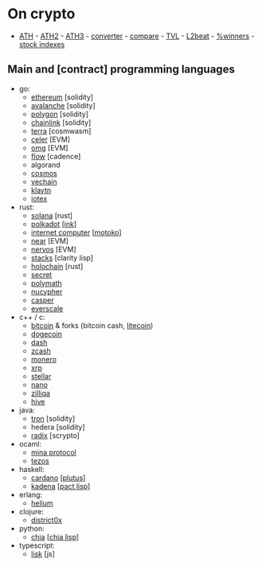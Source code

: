 # On crypto

- [ATH](https://www.blockchaincenter.net) - [ATH2](https://cryptorank.io) - [ATH3](https://www.livecoinwatch.com) - [converter](https://coinmarketcap.com/converter/) - [compare](https://www.coingecko.com/en/coins/compare) - [TVL](https://defillama.com/chains) - [L2beat](https://l2beat.com/) - [%winners](https://app.intotheblock.com/) - [stock indexes](https://pt.tradingeconomics.com/stocks)

## Main and [contract] programming languages

- go:
	- [ethereum](https://github.com/ethereum/) [solidity]
	- [avalanche](https://github.com/ava-labs) [solidity]
	- [polygon](https://github.com/maticnetwork) [solidity]
	- [chainlink](https://github.com/smartcontractkit) [solidity]
	- [terra](https://github.com/terra-money) [cosmwasm]
	- [celer](https://github.com/celer-network) [EVM]
	- [omg](https://github.com/omgnetwork) [EVM]
	- [flow](https://github.com/onflow) [cadence]
	- algorand
	- [cosmos](https://github.com/cosmos)
	- [vechain](https://github.com/vechain)
	- [klaytn](https://github.com/klaytn)
	- [iotex](https://github.com/iotexproject)
- rust:
	- [solana](https://github.com/solana-labs) [rust]
	- [polkadot](https://github.com/paritytech/) [[ink](https://github.com/paritytech/ink)]
	- [internet computer](https://github.com/dfinity) [[motoko](https://sdk.dfinity.org/docs/language-guide/motoko.html)]
	- [near](https://github.com/near) [EVM]
	- [nervos](https://github.com/nervosnetwork) [EVM]
	- [stacks](https://github.com/blockstack) [clarity lisp]
	- [holochain](https://github.com/holochain) [rust]
	- [secret](https://github.com/scrtlabs)
	- [polymath](https://github.com/PolymathNetwork)
	- [nucypher](https://github.com/nucypher/)
	- [casper](https://github.com/casper-network)
	- [everscale](https://github.com/tonlabs)
- c++ / c:
	- [bitcoin](https://github.com/bitcoin/bitcoin) & forks (bitcoin cash, [litecoin](https://github.com/litecoin-project))
	- [dogecoin](https://github.com/dogecoin)
	- [dash](https://github.com/dashpay/dash)
	- [zcash](https://github.com/zcash)
	- [monero](https://github.com/monero-project/monero)
	- [xrp](https://github.com/ripple)
	- [stellar](https://github.com/stellar)
	- [nano](https://github.com/nanocurrency)
	- [zilliqa](https://github.com/Zilliqa)
	- [hive](https://github.com/openhive-network)
- java:
	- [tron](https://github.com/tronprotocol) [solidity]
	- hedera [solidity]
	- [radix](https://github.com/radixdlt) [scrypto]
- ocaml:
	- [mina protocol](https://github.com/MinaProtocol/mina)
	- [tezos]()
- haskell:
	- [cardano](https://github.com/input-output-hk) [[plutus](https://github.com/input-output-hk/plutus)]
	- [kadena](https://github.com/kadena-io) [[pact lisp](https://github.com/kadena-io/pact)]
- erlang:
	- [helium](https://github.com/helium)
- clojure:
	- [district0x](https://github.com/district0x)
- python:
	- [chia](https://github.com/Chia-Network/) [[chia lisp](https://chialisp.com/)]
- typescript:
	- [lisk](https://github.com/LiskHQ) [js]